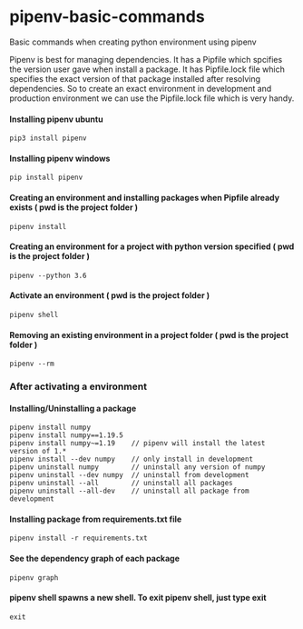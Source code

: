 # pipenv-basic-commands
Basic commands when creating python environment using pipenv

Pipenv is best for managing dependencies. It has a Pipfile which spcifies the version user gave when install a package. It has Pipfile.lock file which specifies the exact version of that package installed after resolving dependencies. So to create an exact environment in development and production environment we can use the Pipfile.lock file which is very handy.

#### Installing pipenv ubuntu
```
pip3 install pipenv
```

#### Installing pipenv windows
```
pip install pipenv
```

#### Creating an environment and installing packages when Pipfile already exists ( pwd is the project folder )
```
pipenv install
```

#### Creating an environment for a project with python version specified ( pwd is the project folder )
```
pipenv --python 3.6
```

#### Activate an environment ( pwd is the project folder )
```
pipenv shell
```

#### Removing an existing environment in a project folder ( pwd is the project folder )
```
pipenv --rm
```

### After activating a environment

#### Installing/Uninstalling a package
```
pipenv install numpy
pipenv install numpy==1.19.5
pipenv install numpy~=1.19    // pipenv will install the latest version of 1.*
pipenv install --dev numpy    // only install in development
pipenv uninstall numpy        // uninstall any version of numpy 
pipenv uninstall --dev numpy  // uninstall from development 
pipenv uninstall --all        // uninstall all packages
pipenv uninstall --all-dev    // uninstall all package from development
```

#### Installing package from requirements.txt file
```
pipenv install -r requirements.txt
```

#### See the dependency graph of each package
```
pipenv graph
```

#### pipenv shell spawns a new shell. To exit pipenv shell, just type exit
```
exit
```
